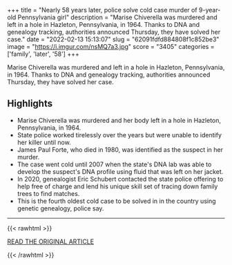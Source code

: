 +++
title = "Nearly 58 years later, police solve cold case murder of 9-year-old Pennsylvania girl"
description = "Marise Chiverella was murdered and left in a hole in Hazleton, Pennsylvania, in 1964. Thanks to DNA and genealogy tracking, authorities announced Thursday, they have solved her case."
date = "2022-02-13 15:13:07"
slug = "62091fdfd884808f1c852be3"
image = "https://i.imgur.com/nsMQ7a3.jpg"
score = "3405"
categories = ['family', 'later', '58']
+++

Marise Chiverella was murdered and left in a hole in Hazleton, Pennsylvania, in 1964. Thanks to DNA and genealogy tracking, authorities announced Thursday, they have solved her case.

## Highlights

- Marise Chiverella was murdered and her body left in a hole in Hazleton, Pennsylvania, in 1964.
- State police worked tirelessly over the years but were unable to identify her killer until now.
- James Paul Forte, who died in 1980, was identified as the suspect in her murder.
- The case went cold until 2007 when the state's DNA lab was able to develop the suspect's DNA profile using fluid that was left on her jacket.
- In 2020, genealogist Eric Schubert contacted the state police offering to help free of charge and lend his unique skill set of tracing down family trees to find matches.
- This is the fourth oldest cold case to be solved in in the country using genetic genealogy, police say.

---

{{< rawhtml >}}
  <p class="article-category">
    <a target="_blank" href="https://www.cnn.com/2022/02/10/us/hazleton-pennsylvania-cold-case-solved-trnd/index.html">READ THE ORIGINAL ARTICLE</a>
  </p>
{{< /rawhtml >}}
